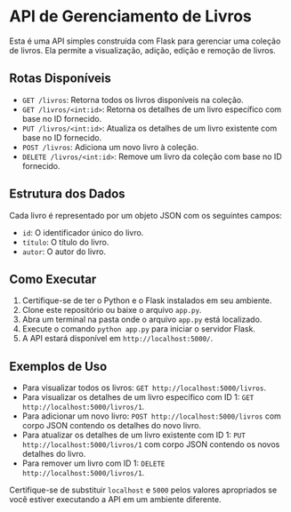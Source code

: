 # API de Gerenciamento de Livros

Esta é uma API simples construída com Flask para gerenciar uma coleção de livros. Ela permite a visualização, adição, edição e remoção de livros.

## Rotas Disponíveis

- `GET /livros`: Retorna todos os livros disponíveis na coleção.
- `GET /livros/<int:id>`: Retorna os detalhes de um livro específico com base no ID fornecido.
- `PUT /livros/<int:id>`: Atualiza os detalhes de um livro existente com base no ID fornecido.
- `POST /livros`: Adiciona um novo livro à coleção.
- `DELETE /livros/<int:id>`: Remove um livro da coleção com base no ID fornecido.

## Estrutura dos Dados

Cada livro é representado por um objeto JSON com os seguintes campos:

- `id`: O identificador único do livro.
- `título`: O título do livro.
- `autor`: O autor do livro.

## Como Executar

1. Certifique-se de ter o Python e o Flask instalados em seu ambiente.
2. Clone este repositório ou baixe o arquivo `app.py`.
3. Abra um terminal na pasta onde o arquivo `app.py` está localizado.
4. Execute o comando `python app.py` para iniciar o servidor Flask.
5. A API estará disponível em `http://localhost:5000/`.

## Exemplos de Uso

- Para visualizar todos os livros: `GET http://localhost:5000/livros`.
- Para visualizar os detalhes de um livro específico com ID 1: `GET http://localhost:5000/livros/1`.
- Para adicionar um novo livro: `POST http://localhost:5000/livros` com corpo JSON contendo os detalhes do novo livro.
- Para atualizar os detalhes de um livro existente com ID 1: `PUT http://localhost:5000/livros/1` com corpo JSON contendo os novos detalhes do livro.
- Para remover um livro com ID 1: `DELETE http://localhost:5000/livros/1`.

Certifique-se de substituir `localhost` e `5000` pelos valores apropriados se você estiver executando a API em um ambiente diferente.
